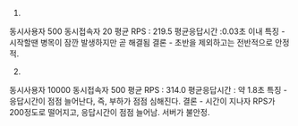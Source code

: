 1. 
동시사용자 500 
동시접속자 20
평균 RPS : 219.5
평균응답시간 :0.03초 이내
특징 - 시작할땐 병목이 잠깐 발생하지만 곧 해결됨
결론 - 초반을 제외하고는 전반적으로 안정적.

2. 
동시사용자 10000 
동시접속자 500
평균 RPS : 314.0
평균응답시간 : 약 1.8초
특징 - 응답시간이 점점 늘어난다, 즉, 부하가 점점 심해진다. 
결론 - 시간이 지나자 RPS가 200정도로 떨어지고, 응답시간이 점점 늘어남. 서버가 불안정.

